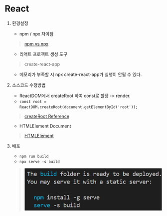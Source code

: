 # React
1. 환경설정
    - npm / npx 차이점 
    > [npm vs npx](https://ljh86029926.gitbook.io/coding-apple-react/undefined/npm-npx)
    - 리액트 프로젝트 생성 도구
    > create-react-app
    - 메모리가 부족할 시 npx create-react-app가 실행이 안될 수 있다. 

2. 소스코드 수정방법
    - ReactDOM에서 createRoot 하여 const로 할당 -> render.
    - ``` const root = ReactDOM.createRoot(document.getElementById('root')); ```
    > [createRoot Reference](https://ko.react.dev/reference/react-dom/client/createRoot)
    - HTMLElement Document
    > [HTMLElement](https://developer.mozilla.org/en-US/docs/Web/API/HTMLElement)

3. 배포
    - ```npm run build```
    - ```npx serve -s build``` 
    > ![alt text](image.png)